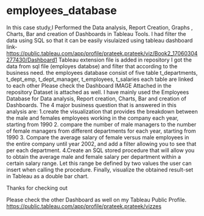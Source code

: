 # employees_database
In this case study,I Performed the Data analysis, Report Creation, Graphs , Charts, Bar and creation of Dashboards in Tableau Tools.
I had filter the data using SQL so that it can be easily visulaized using tableau
dashboard link- https://public.tableau.com/app/profile/prateek.prateek/viz/Book2_17060304277430/Dashboard1
Tableau extension file is added in repository
I got the data from sql file (employes databse) and filter that according to the business need.
the employees database consist of five table t_departments, t_dept_emp, t_dept_manager, t_employees, t_salaries
each table are linked to each other
Please check the Dashboard IMAGE Attached in the repository Dataset is attached as well.
I have mainly used the Employees Database for Data analysis, Report creation, Charts, Bar and creation of Dashboards.
The 4 major business question that is answered in this analysis are: 
1.create the visualization that provides the breakdown between the male and females employees
working in the company each year, starting from 1990
2. compare the number of male managers to the number of female managers from different departments
for each year, starting from 1990
3. Compare the average salary of female versus male employees in the entire company until 
 year 2002, and add a filter allowing you to see that per each department.
4.Create an SQL stored procedure that will allow you to obtain the average male and 
female salary per department within a certain salary range. Let this range be defined by 
two values the user can insert when calling the procedure.
Finally, visualize the obtained result-set in Tableau as a double bar chart.

Thanks for checking out

Please check the other Dashboard as well on my Tableau Public Profile.
https://public.tableau.com/app/profile/prateek.prateek/vizzes
